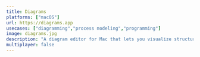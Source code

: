```yaml
---
title: Diagrams
platforms: ["macOS"]
url: https://diagrams.app
usecases: ["diagramming","process modeling","programming"]
image: diagrams.jpg
description: "A diagram editor for Mac that lets you visualize structures and processes."
multiplayer: false
---
```

